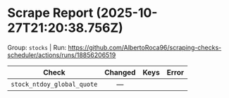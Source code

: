 # Scrape Report (2025-10-27T21:20:38.756Z)

Group: `stocks`  |  Run: https://github.com/AlbertoRoca96/scraping-checks-scheduler/actions/runs/18856206519

| Check | Changed | Keys | Error |
|---|:---:|:--|:--|
| `stock_ntdoy_global_quote` | — |  |  |
